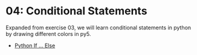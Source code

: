 # 04: Conditional Statements
Expanded from exercise 03, we will learn conditional statements in python by drawing different colors in py5.

- [Python If ... Else](https://www.w3schools.com/python/python_conditions.asp)